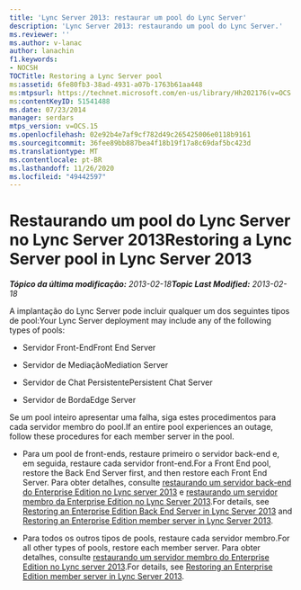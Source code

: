 ```yaml
---
title: 'Lync Server 2013: restaurar um pool do Lync Server'
description: 'Lync Server 2013: restaurando um pool do Lync Server.'
ms.reviewer: ''
ms.author: v-lanac
author: lanachin
f1.keywords:
- NOCSH
TOCTitle: Restoring a Lync Server pool
ms:assetid: 6fe80fb3-38ad-4931-a07b-1763b61aa448
ms:mtpsurl: https://technet.microsoft.com/en-us/library/Hh202176(v=OCS.15)
ms:contentKeyID: 51541488
ms.date: 07/23/2014
manager: serdars
mtps_version: v=OCS.15
ms.openlocfilehash: 02e92b4e7af9cf782d49c265425006e0118b9161
ms.sourcegitcommit: 36fee89bb887bea4f18b19f17a8c69daf5bc423d
ms.translationtype: MT
ms.contentlocale: pt-BR
ms.lasthandoff: 11/26/2020
ms.locfileid: "49442597"
---
```

# <a name="restoring-a-lync-server-pool-in-lync-server-2013"></a><span data-ttu-id="b6764-103">Restaurando um pool do Lync Server no Lync Server 2013</span><span class="sxs-lookup"><span data-stu-id="b6764-103">Restoring a Lync Server pool in Lync Server 2013</span></span>

<div data-xmlns="http://www.w3.org/1999/xhtml">

<div class="topic" data-xmlns="http://www.w3.org/1999/xhtml" data-msxsl="urn:schemas-microsoft-com:xslt" data-cs="https://msdn.microsoft.com/">

<div data-asp="https://msdn2.microsoft.com/asp">



</div>

<div id="mainSection">

<div id="mainBody"><span data-ttu-id="b6764-104">

<span> </span></span><span class="sxs-lookup"><span data-stu-id="b6764-104">

<span> </span></span></span>

<span data-ttu-id="b6764-105">_**Tópico da última modificação:** 2013-02-18_</span><span class="sxs-lookup"><span data-stu-id="b6764-105">_**Topic Last Modified:** 2013-02-18_</span></span>

<span data-ttu-id="b6764-106">A implantação do Lync Server pode incluir qualquer um dos seguintes tipos de pool:</span><span class="sxs-lookup"><span data-stu-id="b6764-106">Your Lync Server deployment may include any of the following types of pools:</span></span>

  - <span data-ttu-id="b6764-107">Servidor Front-End</span><span class="sxs-lookup"><span data-stu-id="b6764-107">Front End Server</span></span>

  - <span data-ttu-id="b6764-108">Servidor de Mediação</span><span class="sxs-lookup"><span data-stu-id="b6764-108">Mediation Server</span></span>

  - <span data-ttu-id="b6764-109">Servidor de Chat Persistente</span><span class="sxs-lookup"><span data-stu-id="b6764-109">Persistent Chat Server</span></span>

  - <span data-ttu-id="b6764-110">Servidor de Borda</span><span class="sxs-lookup"><span data-stu-id="b6764-110">Edge Server</span></span>

<span data-ttu-id="b6764-111">Se um pool inteiro apresentar uma falha, siga estes procedimentos para cada servidor membro do pool.</span><span class="sxs-lookup"><span data-stu-id="b6764-111">If an entire pool experiences an outage, follow these procedures for each member server in the pool.</span></span>

  - <span data-ttu-id="b6764-112">Para um pool de front-ends, restaure primeiro o servidor back-end e, em seguida, restaure cada servidor front-end.</span><span class="sxs-lookup"><span data-stu-id="b6764-112">For a Front End pool, restore the Back End Server first, and then restore each Front End Server.</span></span> <span data-ttu-id="b6764-113">Para obter detalhes, consulte [restaurando um servidor back-end do Enterprise Edition no Lync server 2013](lync-server-2013-restoring-an-enterprise-edition-back-end-server.md) e [restaurando um servidor membro da Enterprise Edition no Lync Server 2013](lync-server-2013-restoring-an-enterprise-edition-member-server.md).</span><span class="sxs-lookup"><span data-stu-id="b6764-113">For details, see [Restoring an Enterprise Edition Back End Server in Lync Server 2013](lync-server-2013-restoring-an-enterprise-edition-back-end-server.md) and [Restoring an Enterprise Edition member server in Lync Server 2013](lync-server-2013-restoring-an-enterprise-edition-member-server.md).</span></span>

  - <span data-ttu-id="b6764-114">Para todos os outros tipos de pools, restaure cada servidor membro.</span><span class="sxs-lookup"><span data-stu-id="b6764-114">For all other types of pools, restore each member server.</span></span> <span data-ttu-id="b6764-115">Para obter detalhes, consulte [restaurando um servidor membro do Enterprise Edition no Lync server 2013](lync-server-2013-restoring-an-enterprise-edition-member-server.md).</span><span class="sxs-lookup"><span data-stu-id="b6764-115">For details, see [Restoring an Enterprise Edition member server in Lync Server 2013](lync-server-2013-restoring-an-enterprise-edition-member-server.md).</span></span>

<span data-ttu-id="b6764-116"></div>

<span> </span>

</div>

</div>

</span><span class="sxs-lookup"><span data-stu-id="b6764-116"></div>

<span> </span>

</div>

</div>

</span></span></div>

